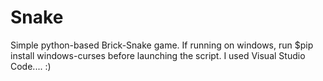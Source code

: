 # Snake
Simple python-based Brick-Snake game.
If running on windows, run $pip install windows-curses before launching the script.
I used Visual Studio Code.... :)